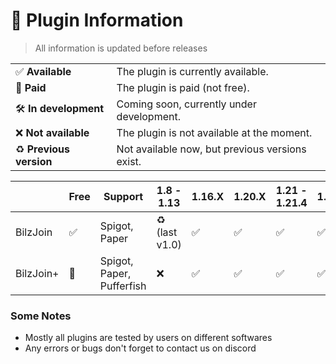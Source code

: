 # 🔗 Plugin Information
> All information is updated before releases

|                         |                                     |
|-------------------------| ---------------------------------------------- |
| ✅ **Available**         | The plugin is currently available.             |
| 🛒 **Paid**             | The plugin is paid (not free).                 |
| 🛠️ **In development**  | Coming soon, currently under development.      |
| ❌ **Not available**     | The plugin is not available at the moment.     |
| ♻️ **Previous version** | Not available now, but previous versions exist. |


|           | Free | Support                   | 1.8 - 1.13     | 1.16.X | 1.20.X | 1.21 - 1.21.4 | 1.21.5 |
|-----------|-----|---------------------------|----------------|--------|--------|---------------|--------|
| BilzJoin  | ✅   | Spigot, Paper             | ♻️ (last v1.0) | ✅      | ✅      | ✅             | ✅      |
| BilzJoin+ | 🛒    | Spigot, Paper, Pufferfish | ❌ | ✅      | ✅      | ✅             | ✅      |

### Some Notes
- Mostly all plugins are tested by users on different softwares
- Any errors or bugs don't forget to contact us on discord